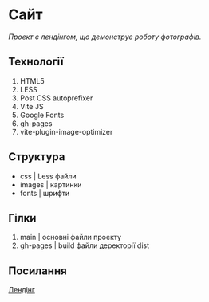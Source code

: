 # Сайт

_Проект є лендінгом, що демонструє роботу фотографів._


## Технології

  1. HTML5
  2. LESS
  3. Post CSS autoprefixer
  4. Vite JS
  5. Google Fonts
  6. gh-pages
  7. vite-plugin-image-optimizer


## Структура

  - css     | Less файли
  - images  | картинки
  - fonts   | шрифти

## Гілки

  1. main     | основні файли проекту
  2. gh-pages | build файли деректорії dist

     
## Посилання

  [Лендінг](https://drkr24.github.io/Melanish/)
